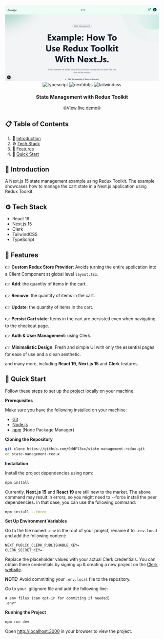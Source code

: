 <div align="center">
<br/>
<img src="./public/app.png" alt="Project banner" />
<br/>
  <div>
    <img src="https://img.shields.io/badge/-Typescript-black?style=for-the-badge&logoColor=white&logo=react&color=3178C6" alt="typescript" />
    <img src="https://img.shields.io/badge/-Next_JS-black?style=for-the-badge&logoColor=white&logo=nextdotjs&color=000000" alt="nextdotjs" />
    <img src="https://img.shields.io/badge/-Tailwind_CSS-black?style=for-the-badge&logoColor=white&logo=tailwindcss&color=06B6D4" alt="tailwindcss" />

  </div>

<h3 align="center">State Management with Redux Toolkit</h3>

<div align="center">
  <a href="">🌐View live demo🌐</a>
</div>
  
</div>

## 📋 <a name="table">Table of Contents</a>

1. 🤖 [Introduction](#introduction)
2. ⚙️ [Tech Stack](#tech-stack)
3. 🔋 [Features](#features)
4. 🤸 [Quick Start](#quick-start)



## <a name="introduction">🤖 Introduction</a>

A Next.js 15 state management example using Redux Toolkit. The example showcases how to manage the cart state in a Next.js application using Redux Toolkit.


## <a name="tech-stack">⚙️ Tech Stack</a>

- React 19
- Next.js 15
- Clerk
- TailwindCSS
- TypeScript

## <a name="features">🔋 Features</a>

👉 **Custom Redux Store Provider**: Avoids turning the entire application into a Client Component at global level `layout.tsx`.

👉 **Add**: the quantity of items in the cart..

👉 **Remove**: the quantity of items in the cart.

👉 **Update**: the quantity of items in the cart.

👉 **Persist Cart state**: Items in the cart are persisted even when navigating to the checkout page.

👉 **Auth & User Management**: using Clerk.

👉 **Minimalistic Design**: Fresh and simple UI with only the essential pages for ease of use and a clean aesthetic.

and many more, including **React 19**, **Next.js 15** and **Clerk** features 

## <a name="quick-start">🤸 Quick Start</a>

Follow these steps to set up the project locally on your machine.

**Prerequisites**

Make sure you have the following installed on your machine:

- [Git](https://git-scm.com/)
- [Node.js](https://nodejs.org/en)
- [npm](https://www.npmjs.com/) (Node Package Manager)

**Cloning the Repository**

```bash
git clone https://github.com/0ddFl3xx/state-management-redux.git
cd state-management-redux
```

**Installation**

Install the project dependencies using npm:

```bash
npm install 
```

Currently, **Next.js 15** and **React 19** are still new to the market. The above command may result in errors, so you might need to --force install the peer dependencies. In that case, you can use the following command:

```bash
npm install --force
```

**Set Up Environment Variables**

Go to the file named `.env` in the root of your project, rename it to `.env.local` and add the following content:

```env
NEXT_PUBLIC_CLERK_PUBLISHABLE_KEY=
CLERK_SECRET_KEY=
```

Replace the placeholder values with your actual Clerk credentials. You can obtain these credentials by signing up & creating a new project on the [Clerk website](https://clerk.com/).

**NOTE:** Avoid committing your `.env.local` file to the repository.

Go to your .gitignore file and add the following line:

```env
# env files (can opt-in for commiting if needed)
.env*
```

**Running the Project**

```bash
npm run dev
```

Open [http://localhost:3000](http://localhost:3000) in your browser to view the project.

